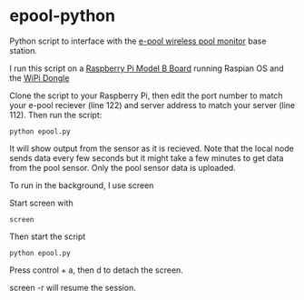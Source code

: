 epool-python
============

Python script to interface with the <a href="http://www.game-group.com/products/epool/">e-pool wireless pool monitor</a> base station.

I run this script on a <a href="http://www.raspberrypi.org/product/model-b/">Raspberry Pi Model B Board</a> running Raspian OS and the <a href="http://www.newark.com/element14/wipi/module-wifi-usb-for-raspberry/dp/07W8938?CMP=KNC-GPLA">WiPi Dongle</a>

Clone the script to your Raspberry Pi, then edit the port number to match your e-pool reciever (line 122) and server address to match your server (line 112). Then run the script:

```
python epool.py
```


It will show output from the sensor as it is recieved. Note that the local node sends data every few seconds but it might take a few minutes to get data from the pool sensor. Only the pool sensor data is uploaded.

To run in the background, I use screen

Start screen with 

```
screen
```

Then start the script

```
python epool.py
```

Press control + a, then d to detach the screen.

screen -r will resume the session.